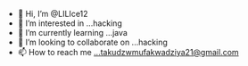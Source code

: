 - 👋 Hi, I’m @LILIce12
- 👀 I’m interested in ...hacking 
- 🌱 I’m currently learning ...java 
- 💞️ I’m looking to collaborate on ...hacking 
- 📫 How to reach me ...takudzwmufakwadziya21@gmail.com 

<!---
LILIce12/LILIce12 is a ✨ special ✨ repository because its `README.md` (this file) appears on your GitHub profile.
You can click the Preview link to take a look at your changes.
--->
